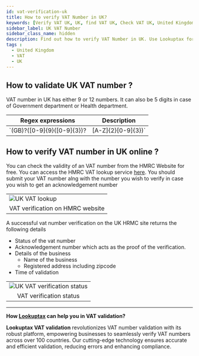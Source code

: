 ```yaml
---
id: vat-verification-uk
title: How to verify VAT Number in UK?
keywords: [Verify VAT UK, UK, find VAT UK, Check VAT UK, United Kingdom]
sidebar_label: UK VAT Number
sidebar_class_name: hidden
description: Find out how to verify VAT Number in UK. Use Lookuptax for hassle-free validation of VAT Number in UK.
tags : 
  - United Kingdom
  - VAT
  - UK
---
```


## How to validate UK VAT number ? 

 VAT number in UK has either 9 or 12 numbers. It can also be 5 digits in case of Government department or Health department.

| Regex expressions                  | Description                                                |
| ----------------------------------- | ---------------------------------------------------------- |
| `(GB)?([0-9]{9}([0-9]{3})?|[A-Z]{2}[0-9]{3})`  | * (GB)?: This part specifies an optional prefix "GB". The question mark "?" makes the preceding group, in this case, "GB", optional. So, it matches either "GB" or nothing.[0-9]{9}([0-9]{3})?: This part matches a sequence of nine digits [0-9]{9}, optionally followed by another group of three digits ([0-9]{3})?. The question mark "?" after the group makes it optional. So, this part matches either nine digits, or twelve digits in total.|[A-Z]{2}[0-9]{3}: This part matches two uppercase letters [A-Z]{2} followed by three digits [0-9]{3}. This part matches a two-letter country code followed by three digits. |

## How to verify VAT number in UK online ?

You can check the validity of an VAT number from the HMRC Website for free. You can access the HMRC VAT lookup service [here](https://www.tax.service.gov.uk/check-vat-number/enter-vat-details/). You should submit your VAT number alng with the number you wish to verify in case you wish to get an acknowledgement number 

<table align="center" border="0px" border-color="#dedede"><tr><td>
  <img src="/docs/img/verify/uk-hmrc-vat-verification.PNG" alt="UK VAT lookup" title="UK VAT lookup"/>
  </td></tr>
  <tr><td align="center">VAT verification on HMRC website</td></tr>
</table>


A successful vat number verification on the UK HRMC site returns the following details 

* Status of the vat number
* Acknowledgement number which acts as the proof of the verification.
* Details of the business
  * Name of the business
  * Registered address including zipcode
* Time of validation


<table align="center" border="0px" border-color="#dedede"><tr><td>
  <img src="/docs/img/verify/hmrc-vat-status.PNG" alt="UK VAT verification status" title="UK VAT verification status"/>
  </td></tr>
  <tr><td align="center">VAT verification status</td></tr>
</table>

----
**How [Lookuptax](https://lookuptax.com/) can help you in VAT validation?**

**Lookuptax VAT validation** revolutionizes VAT number validation with its robust platform, empowering businesses to seamlessly verify VAT numbers across over 100 countries. Our cutting-edge technology ensures accurate and efficient validation, reducing errors and enhancing compliance.